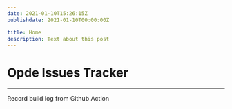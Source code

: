 ```yaml
---
date: 2021-01-10T15:26:15Z
publishdate: 2021-01-10T00:00:00Z

title: Home
description: Text about this post
---
```


# Opde Issues Tracker

---

Record build log from Github Action
